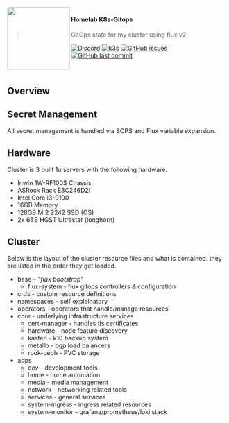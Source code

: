 <img src="https://camo.githubusercontent.com/5b298bf6b0596795602bd771c5bddbb963e83e0f/68747470733a2f2f692e696d6775722e636f6d2f7031527a586a512e706e67" align="left" width="144px" height="144px"/>

#### Homelab K8s-Gitops
> GitOps state for my cluster using flux v2

[![Discord](https://img.shields.io/badge/discord-chat-7289DA.svg?maxAge=60&style=flat-square)](https://discord.gg/DNCynrJ)
[![k3s](https://img.shields.io/badge/k3s-v1.21.0-orange?style=flat-square)](https://k3s.io/)
[![GitHub issues](https://img.shields.io/github/issues/zacheryph/k8s-gitops?style=flat-square)](https://github.com/zacheryph/k8s-gitops/issues)
[![GitHub last commit](https://img.shields.io/github/last-commit/zacheryph/k8s-gitops?color=purple&style=flat-square)](https://github.com/zacheryph/k8s-gitops/commits/master)

<br/>

## Overview

## Secret Management

All secret management is handled via SOPS and Flux variable expansion.

## Hardware

Cluster is 3 built 1u servers with the following hardware.

* Inwin 1W-RF100S Chassis
* ASRock Rack E3C246D2I
* Intel Core i3-9100
* 16GB Memory
* 128GB M.2 2242 SSD (OS)
* 2x 6TB HGST Ultrastar (longhorn)

## Cluster

Below is the layout of the cluster resource files and what
is contained. they are listed in the order they get loaded.

* base - _"flux bootstrap"_
  * flux-system - flux gitops controllers & configuration
* crds - custom resource definitions
* namespaces - self explainatory
* operators - operators that handle/manage resources
* core - underlying infrastructure services
  * cert-manager - handles tls certificates
  * hardware - node feature discovery
  * kasten - k10 backup system
  * metallb - bgp load balancers
  * rook-ceph - PVC storage
* apps
  * dev - development tools
  * home - home automation
  * media - media management
  * network - networking related tools
  * services - general services
  * system-ingress - ingress related resources
  * system-monitor - grafana/prometheus/loki stack
